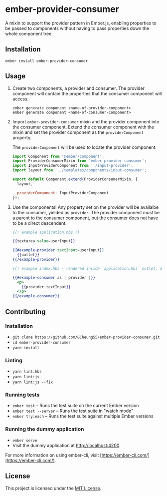 ember-provider-consumer
==============================================================================

A mixin to support the provider pattern in Ember.js, enabling properties to be passed to components without having to pass properties down the whole component tree.

Installation
------------------------------------------------------------------------------

```
ember install ember-provider-consumer
```


Usage
------------------------------------------------------------------------------

1. Create two components, a provider and consumer. The provider component will contain the properties that the consumer component will access.

    ```
    ember generate component <name-of-provider-component>
    ember generate component <name-of-consumer-component>
    ```

2. Import `ember-provider-consumer` mixin and the provider component into the consumer component. Extend the consumer component with the mixin and set the provider component as the `providerComponent` property.

    The `providerComponent` will be used to locate the provider component.

    ```javascript
    import Component from '@ember/component';
    import ProviderConsumerMixin from 'ember-provider-consumer';
    import InputProviderComponent from './input-provider';
    import layout from '../templates/components/input-consumer';

    export default Component.extend(ProviderConsumerMixin, {
      layout,

      providerComponent: InputProviderComponent
    });

    ```

3. Use the components! Any property set on the provider will be availalbe to the consumer, yielded as `provider`. The provider component must be a parent to the consumer component, but the consumer does not have to be a direct descendent.

    ```handlebars
    {{! example application.hbs }}

    {{textarea value=userInput}}

    {{#example-provider textInput=userInput}}
      {{outlet}}
    {{/example-provider}}
    ```

    ```handlebars
    {{! example index.hbs - rendered inside `application.hbs` outlet, assuming an index route was created }}

    {{#example-consumer as | provider |}}
      <p>
        {{provider.textInput}}
      </p>
    {{/example-consumer}}
    ```

Contributing
------------------------------------------------------------------------------

### Installation

* `git clone https://github.com/GCheung55/ember-provider-consumer.git`
* `cd ember-provider-consumer`
* `yarn install`

### Linting

* `yarn lint:hbs`
* `yarn lint:js`
* `yarn lint:js --fix`

### Running tests

* `ember test` – Runs the test suite on the current Ember version
* `ember test --server` – Runs the test suite in "watch mode"
* `ember try:each` – Runs the test suite against multiple Ember versions

### Running the dummy application

* `ember serve`
* Visit the dummy application at [http://localhost:4200](http://localhost:4200).

For more information on using ember-cli, visit [https://ember-cli.com/](https://ember-cli.com/).

License
------------------------------------------------------------------------------

This project is licensed under the [MIT License](LICENSE.md).
